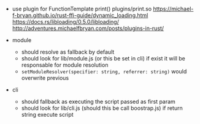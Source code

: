 - use plugin for FunctionTemplate
    print() plugins/print.so
    https://michael-f-bryan.github.io/rust-ffi-guide/dynamic_loading.html
    https://docs.rs/libloading/0.5.0/libloading/
    http://adventures.michaelfbryan.com/posts/plugins-in-rust/

- module
    - should resolve as fallback by default
    - should look for lib/module.js (or this be set in cli)
      if exist it will be responsable for module resolution
    - `setModuleResolver(specifier: string, referrer: string)` would overwrite previous

- cli
    - should fallback as executing the script passed as first param
    - should look for lib/cli.js (should this be call boostrap.js)
      if return string execute script
